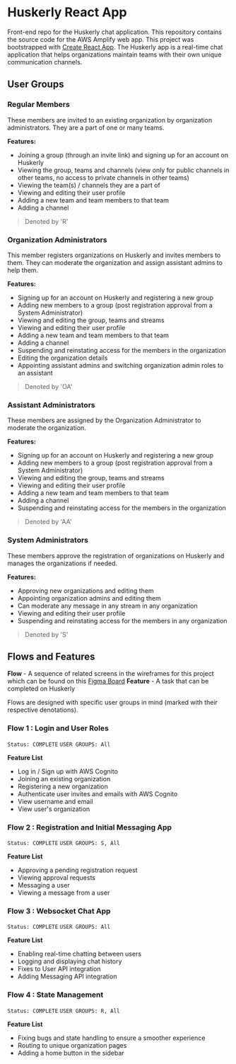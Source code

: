 # Huskerly React App
Front-end repo for the Huskerly chat application. This repository contains the source code for the AWS Amplify web app. This project was bootstrapped with [Create React App](https://github.com/facebook/create-react-app). The Huskerly app is a real-time chat application that helps organizations maintain teams with their own unique communication channels.

## User Groups

### Regular Members
These members are invited to an existing organization by organization administrators. They are a part of one or many teams.

**Features:**
- Joining a group (through an invite link) and signing up for an account on Huskerly
- Viewing the group, teams and channels (view only for public channels in other teams, no access to private channels in other teams)
- Viewing the team(s) / channels they are a part of
- Viewing and editing their user profile
- Adding a new team and team members to that team
- Adding a channel

> Denoted by 'R'

### Organization Administrators
This member registers organizations on Huskerly and invites members to them. They can moderate the organization and assign assistant admins to help them.

**Features:**
- Signing up for an account on Huskerly and registering a new group
- Adding new members to a group (post registration approval from a System Administrator)
- Viewing and editing the group, teams and streams
- Viewing and editing their user profile
- Adding a new team and team members to that team
- Adding a channel
- Suspending and reinstating access for the members in the organization
- Editing the organization details
- Appointing assistant admins and switching organization admin roles to an assistant

> Denoted by 'OA'

### Assistant Administrators
These members are assigned by the Organization Administrator to moderate the organization.

**Features:**
- Signing up for an account on Huskerly and registering a new group
- Adding new members to a group (post registration approval from a System Administrator)
- Viewing and editing the group, teams and streams
- Viewing and editing their user profile
- Adding a new team and team members to that team
- Adding a channel
- Suspending and reinstating access for the members in the organization

> Denoted by 'AA'

### System Administrators
These members approve the registration of organizations on Huskerly and manages the organizations if needed.

**Features:**
- Approving new organizations and editing them
- Appointing organization admins and editing them
- Can moderate any message in any stream in any organization
- Viewing and editing their user profile
- Suspending and reinstating access for the members in any organization

> Denoted by 'S'


## Flows and Features

**Flow** - A sequence of related screens in the wireframes for this project which can be found on this [Figma Board](https://www.figma.com/design/RWtpxoFoTCkRRjtVjMO8iN/Huskerly?node-id=0-1&t=SpAgBPqd4KntDM0w-1)
**Feature** - A task that can be completed on Huskerly

Flows are designed with specific user groups in mind (marked with their respective denotations).

### Flow 1 : Login and User Roles
`Status: COMPLETE`
`USER GROUPS: All`

**Feature List**
- Log in / Sign up with AWS Cognito
- Joining an existing organization
- Registering a new organization
- Authenticate user invites and emails with AWS Cognito
- View username and email
- View user's organization

### Flow 2 : Registration and Initial Messaging App
`Status: COMPLETE`
`USER GROUPS: S, All`

**Feature List**
- Approving a pending registration request
- Viewing approval requests
- Messaging a user
- Viewing a message from a user

 ### Flow 3 : Websocket Chat App
`Status: COMPLETE`
`USER GROUPS: All`

**Feature List**
- Enabling real-time chatting between users
- Logging and displaying chat history
- Fixes to User API integration 
- Adding Messaging API integration

 ### Flow 4 : State Management
`Status: COMPLETE`
`USER GROUPS: R, All`

**Feature List**
- Fixing bugs and state handling to ensure a smoother experience
- Routing to unique organization pages
- Adding a home button in the sidebar
